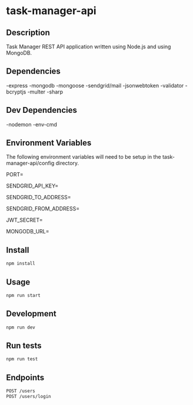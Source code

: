 # task-manager-api

## Description

Task Manager REST API application written using Node.js and using MongoDB.

## Dependencies

-express
-mongodb
-mongoose
-sendgrid/mail
-jsonwebtoken
-validator
-bcryptjs
-multer
-sharp

## Dev Dependencies

-nodemon
-env-cmd

## Environment Variables

The following environment variables will need to be setup in the task-manager-api/config directory.

PORT=

SENDGRID_API_KEY=

SENDGRID_TO_ADDRESS=

SENDGRID_FROM_ADDRESS=

JWT_SECRET=

MONGODB_URL=

## Install

```sh
npm install
```

## Usage

```sh
npm run start
```

## Development

```sh
npm run dev
```

## Run tests

```sh
npm run test
```

## Endpoints

```sh
POST /users
POST /users/login
```
